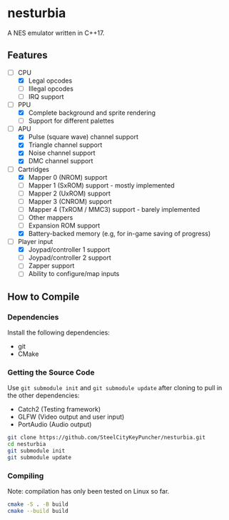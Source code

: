 # nesturbia

A NES emulator written in C++17.

## Features

* [ ] CPU
  * [x] Legal opcodes
  * [ ] Illegal opcodes
  * [ ] IRQ support
* [ ] PPU
  * [x] Complete background and sprite rendering
  * [ ] Support for different palettes
* [ ] APU
  * [x] Pulse (square wave) channel support
  * [x] Triangle channel support
  * [x] Noise channel support
  * [x] DMC channel support
* [ ] Cartridges
  * [x] Mapper 0 (NROM) support
  * [ ] Mapper 1 (SxROM) support - mostly implemented
  * [ ] Mapper 2 (UxROM) support
  * [ ] Mapper 3 (CNROM) support
  * [ ] Mapper 4 (TxROM / MMC3) support - barely implemented
  * [ ] Other mappers
  * [ ] Expansion ROM support
  * [x] Battery-backed memory (e.g, for in-game saving of progress)
* [ ] Player input
  * [x] Joypad/controller 1 support
  * [ ] Joypad/controller 2 support
  * [ ] Zapper support
  * [ ] Ability to configure/map inputs

## How to Compile

### Dependencies

Install the following dependencies:
* git
* CMake

### Getting the Source Code

Use `git submodule init` and `git submodule update` after cloning to pull in the other dependencies:
* Catch2 (Testing framework)
* GLFW (Video output and user input)
* PortAudio (Audio output)

```bash
git clone https://github.com/SteelCityKeyPuncher/nesturbia.git
cd nesturbia
git submodule init
git submodule update
```

### Compiling

Note: compilation has only been tested on Linux so far.

```bash
cmake -S . -B build
cmake --build build
```
